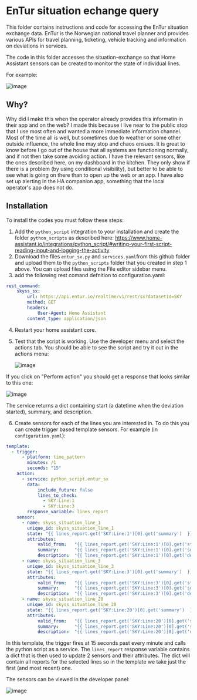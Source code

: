 # EnTur situation echange query

This folder contains instructions and code for accessing the EnTur situation exchange data. EnTur is the Norwegian
national travel planner and provides various APIs for travel planning, ticketing, vehicle tracking and 
information on deviations in services.

The code in this folder accesses the situation-exchange so that Home Assistant sensors can be created to
monitor the state of individual lines.

For example:

![image](https://github.com/user-attachments/assets/c22c59bb-4486-41d9-8046-1c416ad800c4)

## Why?

Why did I make this when the operator already provides this informatin in their app and on the web? I made this 
because I live near to the public stop that I use most often and wanted a more immediate information channel. Most of the time all is well, but sometimes
due to weather or some other outside influence, the whole line may stop and chaos ensues. It is great to 
know before I go out of the house that all systems are functioning normally, and if not then take some
avoiding action. I have the relevant sensors, like the ones described here, on my dashboard in the kitchen. They only show if there is
a problem (by using conditional visibility), but better to be able to see what is going on there than to open up the web or an app. 
I have also set up alerting in the HA companion app, something that 
the local operator's app does not do.

## Installation

To install the codes you must follow these steps:

1. Add the ```python_script``` integration to your installation and create the folder ```python_scripts``` as described here: https://www.home-assistant.io/integrations/python_script/#writing-your-first-script-reading-input-and-logging-the-activity
2. Download the files ```entur_sx.py``` and ```services.yaml```from this github folder and upload them to the ```python_scripts``` folder that you created in step 1 above. You can upload files using the File editor sidebar menu.
3. add the following rest comand defnition to configuration.yaml:
```yaml
rest_command:
    skyss_sx: 
        url: https://api.entur.io/realtime/v1/rest/sx?datasetId=SKY
        method: GET
        headers:
            User-Agent: Home Assistant
        content_type: application/json
```
4. Restart your home assistant core.
5. Test that the script is working. Use the developer menu and select the actions tab. You should be able to see the script and try it out in the actions menu:

   ![image](https://github.com/user-attachments/assets/f065b2be-14b4-442c-9e9c-5581aa207588)

 If you click on "Perform action" you should get a response that looks similar to this one:

  ![image](https://github.com/user-attachments/assets/6ddd58fa-f449-4d5e-a737-aab660fd5032)


   The service returns a dict containing start (a datetime when the deviation started), summary, and description.
   
6. Create sensors for each of the lines you are interested in. To do this you can create trigger based template sensors. For example (in ```configuration.yaml```):


```yaml
template:
  - trigger:
      - platform: time_pattern
        minutes: /1
        seconds: "15"
    action: 
      - service: python_script.entur_sx
        data:
            include_future: false
            lines_to_check:  
              - SKY:Line:1
              - SKY:Line:3
        response_variable: lines_report
    sensor:
      - name: skyss_situation_line_1
        unique_id: skyss_situation_line_1
        state: "{{ lines_report.get('SKY:Line:1')[0].get('summary')  }}"
        attributes:
            valid_from:   "{{ lines_report.get('SKY:Line:1')[0].get('start')  }}"
            summary:      "{{ lines_report.get('SKY:Line:1')[0].get('summary')  }}"
            description:  "{{ lines_report.get('SKY:Line:1')[0].get('description')  }}"
      - name: skyss_situation_line_3
        unique_id: skyss_situation_line_3
        state: "{{ lines_report.get('SKY:Line:3')[0].get('summary')  }}"
        attributes:
            valid_from:   "{{ lines_report.get('SKY:Line:3')[0].get('start')  }}"
            summary:      "{{ lines_report.get('SKY:Line:3')[0].get('summary')  }}"
            description:  "{{ lines_report.get('SKY:Line:3')[0].get('description')  }}"
      - name: skyss_situation_line_20
        unique_id: skyss_situation_line_20
        state: "{{ lines_report.get('SKY:Line:20')[0].get('summary')  }}"
        attributes:
            valid_from:   "{{ lines_report.get('SKY:Line:20')[0].get('start')  }}"
            summary:      "{{ lines_report.get('SKY:Line:20')[0].get('summary')  }}"
            description:  "{{ lines_report.get('SKY:Line:20')[0].get('description')  }}"
```

In this template, the trigger fires at 15 seconds past every minute and calls the python script as a service. The ```lines_report```
response variable contains a dict that is then used to update 2 sensors and their attributes. The dict will contain 
all reports for the selected lines so in the template we take just the first (and most recent) one.

The sensors can be viewed in the developer panel:

![image](https://github.com/user-attachments/assets/6d3b8448-e552-4197-86b9-10be97fae1d0)

